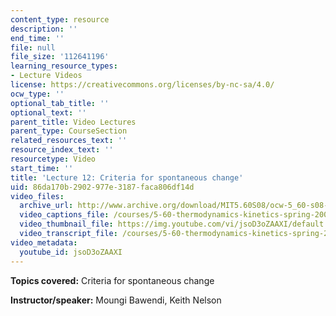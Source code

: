 ```yaml
---
content_type: resource
description: ''
end_time: ''
file: null
file_size: '112641196'
learning_resource_types:
- Lecture Videos
license: https://creativecommons.org/licenses/by-nc-sa/4.0/
ocw_type: ''
optional_tab_title: ''
optional_text: ''
parent_title: Video Lectures
parent_type: CourseSection
related_resources_text: ''
resource_index_text: ''
resourcetype: Video
start_time: ''
title: 'Lecture 12: Criteria for spontaneous change'
uid: 86da170b-2902-977e-3187-faca806df14d
video_files:
  archive_url: http://www.archive.org/download/MIT5.60S08/ocw-5_60-s08-lec12_300k.mp4
  video_captions_file: /courses/5-60-thermodynamics-kinetics-spring-2008/7c474d33bdfa5f609b6dc23c2ff5fcd4_jsoD3oZAAXI.vtt
  video_thumbnail_file: https://img.youtube.com/vi/jsoD3oZAAXI/default.jpg
  video_transcript_file: /courses/5-60-thermodynamics-kinetics-spring-2008/937dcd704adc965fdc90764e8a4c3ce2_jsoD3oZAAXI.pdf
video_metadata:
  youtube_id: jsoD3oZAAXI
---
```


**Topics covered:** Criteria for spontaneous change

**Instructor/speaker:** Moungi Bawendi, Keith Nelson

